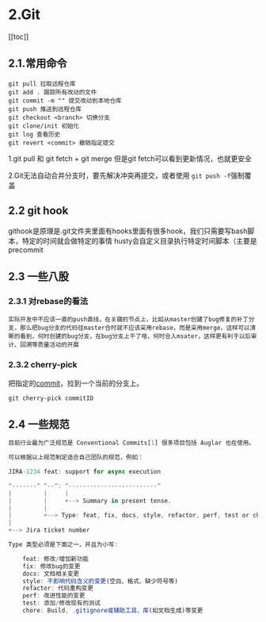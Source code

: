 # 2.Git

[[toc]]

## 2.1.常用命令

```
git pull 拉取远程仓库
git add . 跟踪所有改动的文件
git commit -m "" 提交改动到本地仓库
git push 推送到远程仓库
git checkout <branch> 切换分支
git clone/init 初始化
git log 查看历史
git revert <commit> 撤销指定提交
```





1.git pull 和 git fetch + git merge 但是git fetch可以看到更新情况，也就更安全

2.Git无法自动合并分支时，要先解决冲突再提交，或者使用 `git push -f`强制覆盖





## 2.2 git hook

githook是原理是.git文件夹里面有hooks里面有很多hook，我们只需要写bash脚本，特定的时间就会做特定的事情
husty会自定义目录执行特定时间脚本（主要是precommit

## 2.3 一些八股

### 2.3.1 对rebase的看法

```
实际开发中不应该一直的push直线，在关键的节点上，比如从master创建了bug修复的补丁分支，那么把bug分支的代码往master合时就不应该采用rebase，而是采用merge，这样可以清晰的看到，何时创建的bug分支，在bug分支上干了啥，何时合入msater，这样更有利于以后审计、回溯等质量活动的开展
```



### 2.3.2  cherry-pick

把指定的[commit](https://so.csdn.net/so/search?q=commit&spm=1001.2101.3001.7020)，拉到一个当前的分支上。

```
git cherry-pick commitID
```

## 2.4  一些规范

```js
目前行业最为广泛规范是 Conventional Commits[1] 很多项目包括 Auglar 也在使用。

可以根据以上规范制定适合自己团队的规范，例如：

JIRA-1234 feat: support for async execution

^-------^ ^--^: ^-------------------------^
|         |     |
|         |     +--> Summary in present tense.
|         |
|         +--> Type: feat, fix, docs, style, refactor, perf, test or chore.
|
+--> Jira ticket number

Type 类型必须是下面之一，并且为小写:

    feat: 修改/增加新功能
    fix: 修改bug的变更
    docs: 文档相关变更
    style: 不影响代码含义的变更(空白、格式、缺少符号等)
    refactor: 代码重构变更
    perf: 改进性能的变更
    test: 添加/修改现有的测试
    chore: Build, .gitignore或辅助工具、库(如文档生成)等变更
```

